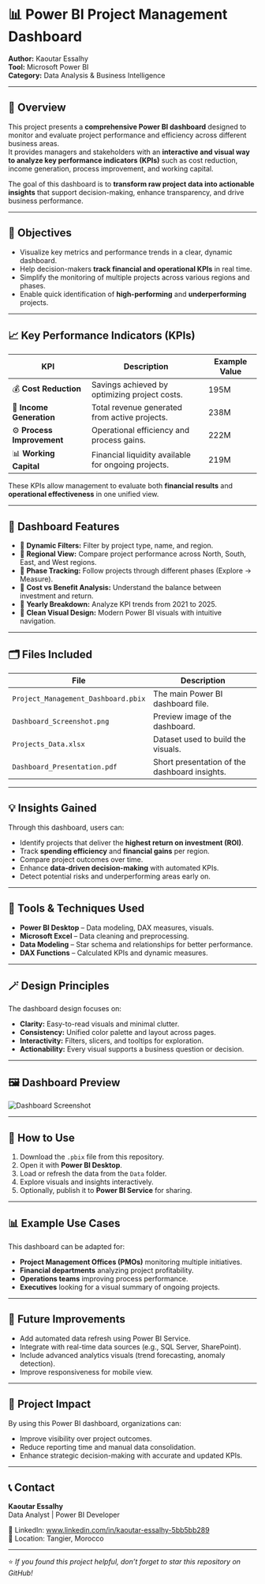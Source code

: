 # 📊 Power BI Project Management Dashboard

**Author:** Kaoutar Essalhy  
**Tool:** Microsoft Power BI  
**Category:** Data Analysis & Business Intelligence  

---

## 🧭 Overview

This project presents a **comprehensive Power BI dashboard** designed to monitor and evaluate project performance and efficiency across different business areas.  
It provides managers and stakeholders with an **interactive and visual way to analyze key performance indicators (KPIs)** such as cost reduction, income generation, process improvement, and working capital.

The goal of this dashboard is to **transform raw project data into actionable insights** that support decision-making, enhance transparency, and drive business performance.

---

## 🎯 Objectives

- Visualize key metrics and performance trends in a clear, dynamic dashboard.  
- Help decision-makers **track financial and operational KPIs** in real time.  
- Simplify the monitoring of multiple projects across various regions and phases.  
- Enable quick identification of **high-performing** and **underperforming** projects.  

---

## 📈 Key Performance Indicators (KPIs)

| KPI | Description | Example Value |
|------|--------------|----------------|
| 💰 **Cost Reduction** | Savings achieved by optimizing project costs. | 195M |
| 🏦 **Income Generation** | Total revenue generated from active projects. | 238M |
| ⚙️ **Process Improvement** | Operational efficiency and process gains. | 222M |
| 📊 **Working Capital** | Financial liquidity available for ongoing projects. | 219M |

These KPIs allow management to evaluate both **financial results** and **operational effectiveness** in one unified view.

---

## 🧩 Dashboard Features

- 🔹 **Dynamic Filters:** Filter by project type, name, and region.  
- 🔹 **Regional View:** Compare project performance across North, South, East, and West regions.  
- 🔹 **Phase Tracking:** Follow projects through different phases (Explore → Measure).  
- 🔹 **Cost vs Benefit Analysis:** Understand the balance between investment and return.  
- 🔹 **Yearly Breakdown:** Analyze KPI trends from 2021 to 2025.  
- 🔹 **Clean Visual Design:** Modern Power BI visuals with intuitive navigation.  

---

## 🗂️ Files Included

| File | Description |
|------|-------------|
| `Project_Management_Dashboard.pbix` | The main Power BI dashboard file. |
| `Dashboard_Screenshot.png` | Preview image of the dashboard. |
| `Projects_Data.xlsx` | Dataset used to build the visuals. |
| `Dashboard_Presentation.pdf` | Short presentation of the dashboard insights. |

---

## 💡 Insights Gained

Through this dashboard, users can:

- Identify projects that deliver the **highest return on investment (ROI)**.  
- Track **spending efficiency** and **financial gains** per region.  
- Compare project outcomes over time.  
- Enhance **data-driven decision-making** with automated KPIs.  
- Detect potential risks and underperforming areas early on.  

---

## 🧠 Tools & Techniques Used

- **Power BI Desktop** – Data modeling, DAX measures, visuals.  
- **Microsoft Excel** – Data cleaning and preprocessing.  
- **Data Modeling** – Star schema and relationships for better performance.  
- **DAX Functions** – Calculated KPIs and dynamic measures.  

---

## 🪄 Design Principles

The dashboard design focuses on:
- **Clarity:** Easy-to-read visuals and minimal clutter.  
- **Consistency:** Unified color palette and layout across pages.  
- **Interactivity:** Filters, slicers, and tooltips for exploration.  
- **Actionability:** Every visual supports a business question or decision.  

---

## 🖼️ Dashboard Preview

![Dashboard Screenshot](Dashboard_Screenshot.png)

---

## 🚀 How to Use

1. Download the `.pbix` file from this repository.  
2. Open it with **Power BI Desktop**.  
3. Load or refresh the data from the `Data` folder.  
4. Explore visuals and insights interactively.  
5. Optionally, publish it to **Power BI Service** for sharing.  

---

## 📊 Example Use Cases

This dashboard can be adapted for:
- **Project Management Offices (PMOs)** monitoring multiple initiatives.  
- **Financial departments** analyzing project profitability.  
- **Operations teams** improving process performance.  
- **Executives** looking for a visual summary of ongoing projects.  

---

## 🧾 Future Improvements

- Add automated data refresh using Power BI Service.  
- Integrate with real-time data sources (e.g., SQL Server, SharePoint).  
- Include advanced analytics visuals (trend forecasting, anomaly detection).  
- Improve responsiveness for mobile view.  

---

## 🧩 Project Impact

By using this Power BI dashboard, organizations can:
- Improve visibility over project outcomes.  
- Reduce reporting time and manual data consolidation.  
- Enhance strategic decision-making with accurate and updated KPIs.  

---

## 📞 Contact

**Kaoutar Essalhy**  
Data Analyst | Power BI Developer  

 
💼 LinkedIn: www.linkedin.com/in/kaoutar-essalhy-5bb5bb289  
📍 Location: Tangier, Morocco  

---

⭐ *If you found this project helpful, don’t forget to star this repository on GitHub!*

